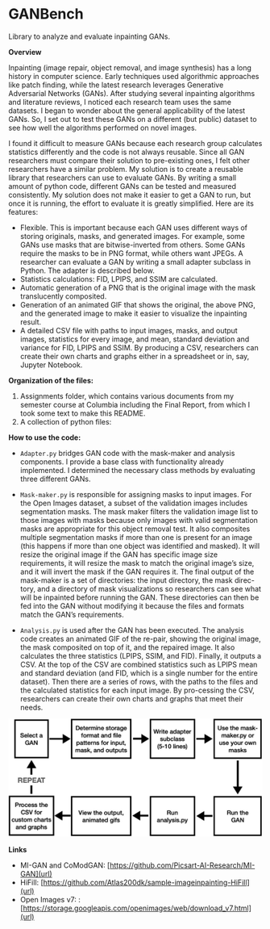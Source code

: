 # GANBench
Library to analyze and evaluate inpainting GANs.

**Overview**

Inpainting (image repair, object removal, and image synthesis) has a long history in computer science. Early techniques used algorithmic approaches like patch finding, while the latest research leverages Generative Adversarial Networks (GANs). After studying several inpainting algorithms and literature reviews, I noticed each research team uses the same datasets. I began to wonder about the general applicability of the latest GANs. So, I set out to test these GANs on a different (but public) dataset to see how well the algorithms performed on novel images.

I found it difficult to measure GANs because each research group calculates statistics differently and the code is not always reusable. Since all GAN researchers must compare their solution to pre-existing ones, I felt other researchers have a similar problem. My solution is to create a reusable library that researchers can use to evaluate GANs. By writing a small amount of python code, different GANs can be tested and measured consistently. My solution does not make it easier to get a GAN to run, but once it is running, the effort to evaluate it is greatly simplified. Here are its features:

- Flexible. This is important because each GAN uses different ways of storing originals, masks, and generated images. For example, some GANs use masks that are bitwise-inverted from others. Some GANs require the masks to be in PNG format, while others want JPEGs. A researcher can evaluate a GAN by writing a small adapter subclass in Python. The adapter is described below.
- Statistics calculations: FID, LPIPS, and SSIM are calculated.
- Automatic generation of a PNG that is the original image with the mask translucently composited.
- Generation of an animated GIF that shows the original, the above PNG, and the generated image to make it easier to visualize the inpainting result.
- A detailed CSV file with paths to input images, masks, and output images, statistics for every image, and mean, standard deviation and variance for FID, LPIPS and SSIM. By producing a CSV, researchers can create their own charts and graphs either in a spreadsheet or in, say, Jupyter Notebook.

**Organization of the files:**

1. Assignments folder, which contains various documents from my semester course at Columbia including the Final Report, from which I took some text to make this README.
2. A collection of python files:

**How to use the code:**

- `Adapter.py` bridges GAN code with the mask-maker and analysis components. I provide a base class with functionality already implemented. I determined the necessary class methods by evaluating three different GANs.

- `Mask-maker.py` is responsible for assigning masks to input images. For the Open Images dataset, a subset of the validation images includes segmentation masks. The mask maker filters the validation image list to those images with masks because only images with valid segmentation masks are appropriate for this object removal test. It also composites multiple segmentation masks if more than one is present for an image (this happens if more than one object was identified and masked). It will resize the original image if the GAN has specific image size requirements, it will resize the mask to match the original image’s size, and it will invert the mask if the GAN requires it. The final output of the mask-maker is a set of directories: the input directory, the mask direc-tory, and a directory of mask visualizations so researchers can see what will be inpainted before running the GAN. These directories can then be fed into the GAN without modifying it because the files and formats match the GAN’s requirements.

- `Analysis.py` is used after the GAN has been executed. The analysis code creates an animated GIF of the re-pair, showing the original image, the mask composited on top of it, and the repaired image. It also calculates the three statistics (LPIPS, SSIM, and FID). Finally, it outputs a CSV. At the top of the CSV are combined statistics such as LPIPS mean and standard deviation (and FID, which is a single number for the entire dataset). Then there are a series of rows, with the paths to the files and the calculated statistics for each input image. By pro-cessing the CSV, researchers can create their own charts and graphs that meet their needs.

![workflow](doc_images/workflow.jpg)

**Links**
- MI-GAN and CoModGAN: [https://github.com/Picsart-AI-Research/MI-GAN](url)
- HiFill: [https://github.com/Atlas200dk/sample-imageinpainting-HiFill](url)
- Open Images v7: : [https://storage.googleapis.com/openimages/web/download_v7.html](url)
